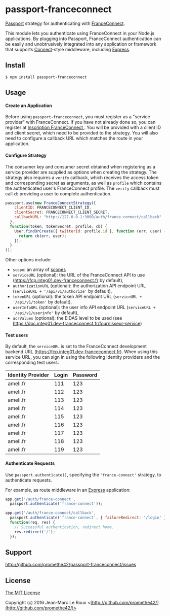 # passport-franceconnect

[Passport](http://passportjs.org/) strategy for authenticating with [FranceConnect](https://doc.integ01.dev-franceconnect.fr/).

This module lets you authenticate using FranceConnect in your Node.js applications.
By plugging into Passport, FranceConnect authentication can be easily and
unobtrusively integrated into any application or framework that supports
[Connect](http://www.senchalabs.org/connect/)-style middleware, including
[Express](http://expressjs.com/).

## Install

    $ npm install passport-franceconnect

## Usage

#### Create an Application

Before using `passport-franceconnect`, you must register as a "service provider" with FranceConnect.
If you have not already done so, you can register at
[Inscription FranceConnect ](https://doc.integ01.dev-franceconnect.fr/inscription).
You will be provided with a client ID and client secret, which
need to be provided to the strategy.  You will also need to configure a callback
URL which matches the route in your application.

#### Configure Strategy

The consumer key and consumer secret obtained when registering as a service provider
are supplied as options when creating the strategy.  The strategy
also requires a `verify` callback, which receives the access token and
corresponding secret as arguments, as well as `profile` which contains the
authenticated user's FranceConnect profile. The `verify` callback must call `cb`
providing a user to complete authentication.

```javascript
passport.use(new FranceConnectStrategy({
    clientID: FRANCECONNECT_CLIENT_ID,
    clientSecret: FRANCECONNECT_CLIENT_SECRET,
    callbackURL: "http://127.0.0.1:3000/auth/france-connect/callback"
  },
  function(token, tokenSecret, profile, cb) {
    User.findOrCreate({ twitterId: profile.id }, function (err, user) {
      return cb(err, user);
    });
  }
));
```

Other options include:

* `scope`: an array of [scopes](https://doc.integ01.dev-franceconnect.fr/fs-scopes)
* `serviceURL` (optional): the URL of the FranceConnect API to use (https://fcp.integ01.dev-franceconnect.fr by default),
* `authorizationURL` (optional): the authorization API endpoint URL (`serviceURL + '/api/v1/authorize'` by default),
* `tokenURL` (optional): the token API endpoint URL (`serviceURL + '/api/v1/token'` by default),
* `userInfoURL` (optional): the user info API endpoint URL (`serviceURL + '/api/v1/userinfo'` by default),
* `acrValues` (optional): the EIDAS level to be used (see https://doc.integ01.dev-franceconnect.fr/fournisseur-service)

#### Test users

By default, the `serviceURL` is set to the FranceConnect development backend URL (https://fcp.integ01.dev-franceconnect.fr).
When using this service URL, you can sign in using the following identity providers and the corresponding test users:

| Identity Provider | Login | Password |
|-------------------|-------|----------|
| ameli.fr          | 111   | 123      |
| ameli.fr          | 112   | 123      |
| ameli.fr          | 113   | 123      |
| ameli.fr          | 114   | 123      |
| ameli.fr          | 115   | 123      |
| ameli.fr          | 116   | 123      |
| ameli.fr          | 117   | 123      |
| ameli.fr          | 118   | 123      |
| ameli.fr          | 119   | 123      |

#### Authenticate Requests

Use `passport.authenticate()`, specifying the `'france-connect'` strategy, to
authenticate requests.

For example, as route middleware in an [Express](http://expressjs.com/)
application:

```javascript
app.get('/auth/france-connect',
  passport.authenticate('france-connect'));

app.get('/auth/france-connect/callback',
  passport.authenticate('france-connect', { failureRedirect: '/login' }),
  function(req, res) {
    // Successful authentication, redirect home.
    res.redirect('/');
  });
```

## Support

http://github.com/promethe42/passport-franceconnect/issues

## License

[The MIT License](http://opensource.org/licenses/MIT)

Copyright (c) 2016 Jean-Marc Le Roux <[http://github.com/promethe42/](http://github.com/promethe42/)>
